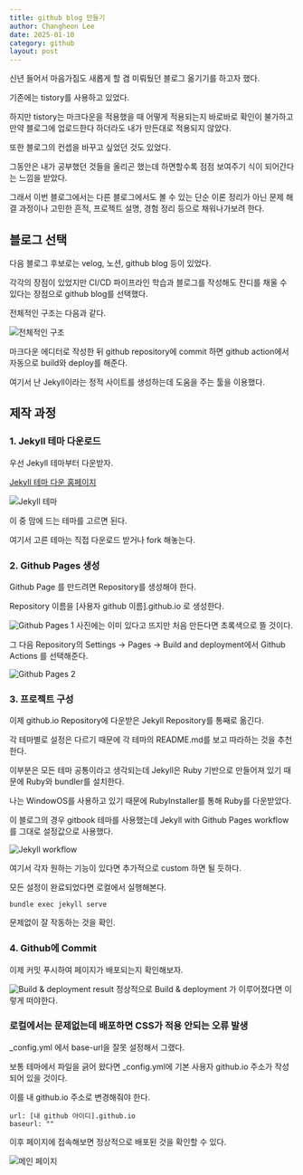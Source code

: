 ```yaml
---
title: github blog 만들기
author: Changheon Lee
date: 2025-01-10
category: github
layout: post
---
```


신년 들어서 마음가짐도 새롭게 할 겸 미뤄뒀던 블로그 옮기기를 하고자 했다.

기존에는 tistory를 사용하고 있었다.

하지만 tistory는 마크다운을 적용했을 때 어떻게 적용되는지 바로바로 확인이 불가하고 만약 블로그에 업로드한다 하더라도 내가 만든대로 적용되지 않았다.

또한 블로그의 컨셉을 바꾸고 싶었던 것도 있었다.

그동안은 내가 공부했던 것들을 올리곤 했는데 하면할수록 점점 보여주기 식이 되어간다는 느낌을 받았다.

그래서 이번 블로그에서는 다른 블로그에서도 볼 수 있는 단순 이론 정리가 아닌 문제 해결 과정이나 고민한 흔적, 프로젝트 설명, 경험 정리 등으로 채워나가보려 한다.

## 블로그 선택

다음 블로그 후보로는 velog, 노션, github blog 등이 있었다.

각각의 장점이 있었지만 CI/CD 파이프라인 학습과 블로그를 작성해도 잔디를 채울 수 있다는 장점으로 github blog를 선택했다.

전체적인 구조는 다음과 같다.

![전체적인 구조](../assets/github/github_blog_procedure.png)

마크다운 에디터로 작성한 뒤 github repository에 commit 하면 github action에서 자동으로 build와 deploy를 해준다.

여기서 난 Jekyll이라는 정적 사이트를 생성하는데 도움을 주는 툴을 이용했다.

## 제작 과정

### 1. Jekyll 테마 다운로드

우선 Jekyll 테마부터 다운받자.

[Jekyll 테마 다운 홈페이지][1]

![Jekyll 테마](../assets/github/jekyll_theme_page.png)

이 중 맘에 드는 테마를 고르면 된다.

여기서 고른 테마는 직접 다운로드 받거나 fork 해놓는다.

### 2. Github Pages 생성

Github Page 를 만드려면 Repository를 생성해야 한다.

Repository 이름을 [사용자 github 이름].github.io 로 생성한다.

![Github Pages 1](../assets/github/github_page1.png)
사진에는 이미 있다고 뜨지만 처음 만든다면 초록색으로 뜰 것이다.

그 다음 Repository의 Settings -> Pages -> Build and deployment에서 Github Actions 를 선택해준다.

![Github Pages 2](../assets/github/github_page2.png)

### 3. 프로젝트 구성

이제 github.io Repository에 다운받은 Jekyll Repository를 통째로 옮긴다.

각 테마별로 설정은 다르기 때문에 각 테마의 README.md를 보고 따라하는 것을 추천한다.

이부분은 모든 테마 공통이라고 생각되는데 Jekyll은 Ruby 기반으로 만들어져 있기 때문에 Ruby와 bundler를 설치한다.

나는 WindowOS를 사용하고 있기 때문에 RubyInstaller를 통해 Ruby를 다운받았다.

이 블로그의 경우 gitbook 테마를 사용했는데 Jekyll with Github Pages workflow를 그대로 설정값으로 사용했다.

![Jekyll workflow](../assets/github/jekyll_workflow.png)

여기서 각자 원하는 기능이 있다면 추가적으로 custom 하면 될 듯하다.

모든 설정이 완료되었다면 로컬에서 실행해본다.

```
bundle exec jekyll serve
```

문제없이 잘 작동하는 것을 확인.

### 4. Github에 Commit

이제 커밋 푸시하여 페이지가 배포되는지 확인해보자.

![Build & deployment result](../assets/github/build_and_deployment.png)
정상적으로 Build & deployment 가 이루어졌다면 이렇게 떠야한다.

### 로컬에서는 문제없는데 배포하면 CSS가 적용 안되는 오류 발생

\_config.yml 에서 base-url을 잘못 설정해서 그랬다.

보통 테마에서 파일을 긁어 왔다면 \_config.yml에 기본 사용자 github.io 주소가 작성되어 있을 것이다.

이를 내 github.io 주소로 변경해줘야 한다.

```
url: [내 github 아이디].github.io
baseurl: ""
```

이후 페이지에 접속해보면 정상적으로 배포된 것을 확인할 수 있다.

![메인 페이지](../assets/github/main_page.png)

[1]: http://jekyllthemes.org/
